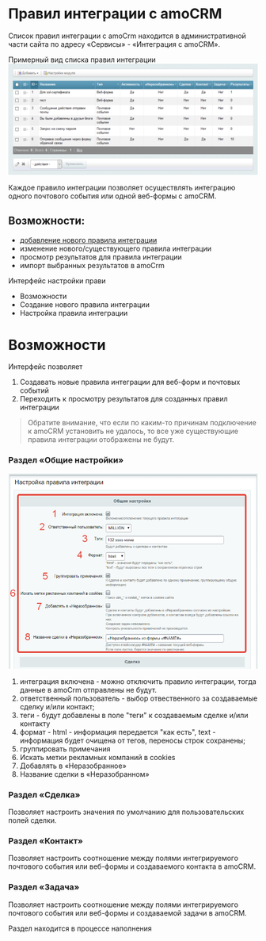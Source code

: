# Правил интеграции с amoCRM
Список правил интеграции с amoCrm находится в административной части сайта по адресу «Сервисы» - «Интеграция с amoCRM».

Примерный вид списка правил интеграции 
![Общие настройки](./rules/r1.png)

Каждое правило интеграции позволяет осуществлять интеграцию одного почтового события или одной веб-формы с amoCRM.

## Возможности:
* [добавление нового правила интеграции](./rules/add.md)
* изменение нового/существующего правила интеграции
* просмотр результатов для правила интеграции
* импорт выбранных результатов в amoCrm

Интерфейс настройки прави
* Возможности
* Создание нового правила интеграции
* Настройка правила интеграции

# Возможности
Интерфейс позволяет
1. Создавать новые правила интеграции для веб-форм и почтовых событий
2. Переходить к просмотру результатов для созданных правил интеграции

> Обратите внимание, что если по каким-то причинам подключение к amoCRM установить не удалось, то все уже существующие правила интеграции отображены не будут.

### Раздел «Общие настройки»
![Общие настройки](./settings/settings_common.png)
1. интеграция включена - можно отключить правило интеграции, тогда данные в amoCrm отправлены не будут.
2. ответственный пользователь - выбор отвественного за создаваемые сделку и/или контакт;
3. теги - будут добавлены в поле "теги" к создаваемым сделке и/или контакту
4. формат - html - информация передается "как есть", text - информация будет очищена от тегов, переносы строк сохранены;
5. группировать примечания
6. Искать метки рекламных компаний в cookies
7. Добавлять в «Неразобранное»
8. Название сделки в «Неразобранном»

### Раздел «Сделка»
Позволяет настроить значения по умолчанию для пользовательских полей сделки.

### Раздел «Контакт»
Позволяет настроить соотношение между полями интегрируемого почтового события или веб-формы и создаваемого контакта в amoCRM.

### Раздел «Задача»
Позволяет настроить соотношение между полями интегрируемого почтового события или веб-формы и создаваемой задачи в amoCRM.

Раздел находится в процессе наполнения